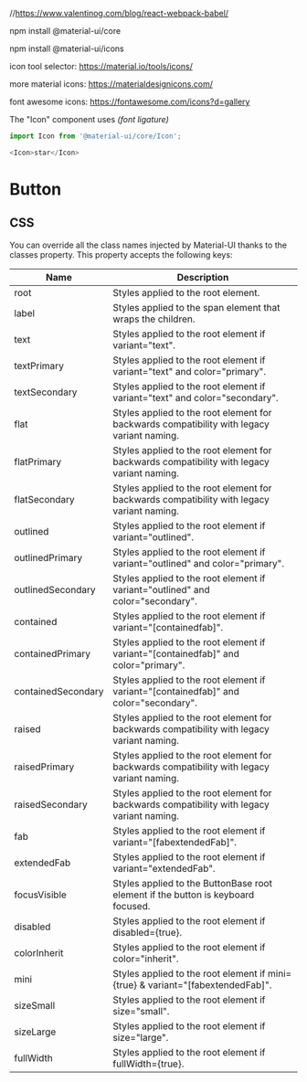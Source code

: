 //https://www.valentinog.com/blog/react-webpack-babel/

npm install @material-ui/core

npm install @material-ui/icons

icon tool selector: https://material.io/tools/icons/

more material icons: https://materialdesignicons.com/

font awesome icons: https://fontawesome.com/icons?d=gallery

The "Icon" component uses *(font ligature)*

```javascript
import Icon from '@material-ui/core/Icon';

<Icon>star</Icon>
```

# Button 



## CSS

You can override all the class names injected by Material-UI thanks to the classes property. This property accepts the following keys:


| Name               | Description                                                                                |
|--------------------|--------------------------------------------------------------------------------------------|
| root               | Styles applied to the root element.                                                        |
| label              | Styles applied to the span element that wraps the children.                                |
| text               | Styles applied to the root element if variant="text".                                      |
| textPrimary        | Styles applied to the root element if variant="text" and color="primary".                  |
| textSecondary      | Styles applied to the root element if variant="text" and color="secondary".                |
| flat               | Styles applied to the root element for backwards compatibility with legacy variant naming. |
| flatPrimary        | Styles applied to the root element for backwards compatibility with legacy variant naming. |
| flatSecondary      | Styles applied to the root element for backwards compatibility with legacy variant naming. |
| outlined           | Styles applied to the root element if variant="outlined".                                  |
| outlinedPrimary    | Styles applied to the root element if variant="outlined" and color="primary".              |
| outlinedSecondary  | Styles applied to the root element if variant="outlined" and color="secondary".            |
| contained          | Styles applied to the root element if variant="[containedfab]".                            |
| containedPrimary   | Styles applied to the root element if variant="[containedfab]" and color="primary".        |
| containedSecondary | Styles applied to the root element if variant="[containedfab]" and color="secondary".      |
| raised             | Styles applied to the root element for backwards compatibility with legacy variant naming. |
| raisedPrimary      | Styles applied to the root element for backwards compatibility with legacy variant naming. |
| raisedSecondary    | Styles applied to the root element for backwards compatibility with legacy variant naming. |
| fab                | Styles applied to the root element if variant="[fabextendedFab]".                          |
| extendedFab        | Styles applied to the root element if variant="extendedFab".                               |
| focusVisible       | Styles applied to the ButtonBase root element if the button is keyboard focused.           |
| disabled           | Styles applied to the root element if disabled={true}.                                     |
| colorInherit       | Styles applied to the root element if color="inherit".                                     |
| mini               | Styles applied to the root element if mini={true} & variant="[fabextendedFab]".            |
| sizeSmall          | Styles applied to the root element if size="small".                                        |
| sizeLarge          | Styles applied to the root element if size="large".                                        |
| fullWidth          | Styles applied to the root element if fullWidth={true}.                                    |

